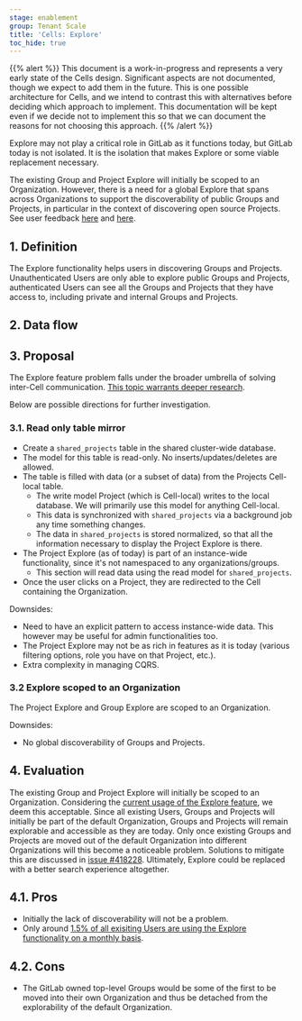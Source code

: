 ```yaml
---
stage: enablement
group: Tenant Scale
title: 'Cells: Explore'
toc_hide: true
---
```


{{% alert %}}
This document is a work-in-progress and represents a very early state of the
Cells design. Significant aspects are not documented, though we expect to add
them in the future. This is one possible architecture for Cells, and we intend to
contrast this with alternatives before deciding which approach to implement.
This documentation will be kept even if we decide not to implement this so that
we can document the reasons for not choosing this approach.
{{% /alert %}}

Explore may not play a critical role in GitLab as it functions today, but GitLab today is not isolated. It is the isolation that makes Explore or some viable replacement necessary.

The existing Group and Project Explore will initially be scoped to an Organization. However, there is a need for a global Explore that spans across Organizations to support the discoverability of public Groups and Projects, in particular in the context of discovering open source Projects. See user feedback [here](https://gitlab.com/gitlab-org/gitlab/-/issues/21582#note_1458298192) and [here](https://gitlab.com/gitlab-org/gitlab/-/issues/418228#note_1470045468).

## 1. Definition

The Explore functionality helps users in discovering Groups and Projects. Unauthenticated Users are only able to explore public Groups and Projects, authenticated Users can see all the Groups and Projects that they have access to, including private and internal Groups and Projects.

## 2. Data flow

## 3. Proposal

The Explore feature problem falls under the broader umbrella of solving inter-Cell communication. [This topic warrants deeper research](../_index.md#can-different-cells-communicate-with-each-other).

Below are possible directions for further investigation.

### 3.1. Read only table mirror

- Create a `shared_projects` table in the shared cluster-wide database.
- The model for this table is read-only. No inserts/updates/deletes are allowed.
- The table is filled with data (or a subset of data) from the Projects Cell-local table.
  - The write model Project (which is Cell-local) writes to the local database. We will primarily use this model for anything Cell-local.
  - This data is synchronized with `shared_projects` via a background job any time something changes.
  - The data in `shared_projects` is stored normalized, so that all the information necessary to display the Project Explore is there.
- The Project Explore (as of today) is part of an instance-wide functionality, since it's not namespaced to any organizations/groups.
  - This section will read data using the read model for `shared_projects`.
- Once the user clicks on a Project, they are redirected to the Cell containing the Organization.

Downsides:

- Need to have an explicit pattern to access instance-wide data. This however may be useful for admin functionalities too.
- The Project Explore may not be as rich in features as it is today (various filtering options, role you have on that Project, etc.).
- Extra complexity in managing CQRS.

### 3.2 Explore scoped to an Organization

The Project Explore and Group Explore are scoped to an Organization.

Downsides:

- No global discoverability of Groups and Projects.

## 4. Evaluation

The existing Group and Project Explore will initially be scoped to an Organization. Considering the [current usage of the Explore feature](https://gitlab.com/gitlab-data/product-analytics/-/issues/1302#note_1491215521), we deem this acceptable. Since all existing Users, Groups and Projects will initially be part of the default Organization, Groups and Projects will remain explorable and accessible as they are today. Only once existing Groups and Projects are moved out of the default Organization into different Organizations will this become a noticeable problem. Solutions to mitigate this are discussed in [issue #418228](https://gitlab.com/gitlab-org/gitlab/-/issues/418228). Ultimately, Explore could be replaced with a better search experience altogether.

## 4.1. Pros

- Initially the lack of discoverability will not be a problem.
- Only around [1.5% of all exisiting Users are using the Explore functionality on a monthly basis](https://gitlab.com/gitlab-data/product-analytics/-/issues/1302#note_1491215521).

## 4.2. Cons

- The GitLab owned top-level Groups would be some of the first to be moved into their own Organization and thus be detached from the explorability of the default Organization.
